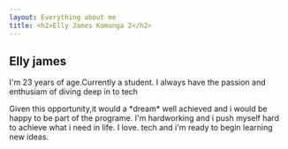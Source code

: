 ```yaml
---
layout: Everything about me
title: <h2>Elly James Komunga 2</h2>
---
```


## Elly james

<p> I'm 23 years of age.Currently a student. I always have the passion and enthusiam of diving deep in to tech

<p> Given this opportunity,it would a *dream* well achieved and i would be happy to be part of the programe. I'm hardworking and i push myself hard to achieve what i need in life. I love<love</strong>. tech and i'm ready to begin learning new ideas.
